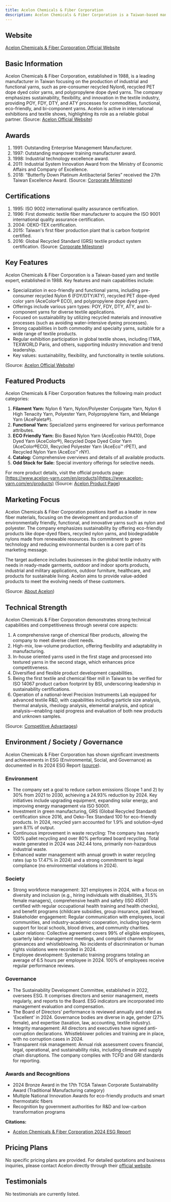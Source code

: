 ```yaml
---
title: Acelon Chemicals & Fiber Corporation
description: Acelon Chemicals & Fiber Corporation is a Taiwan-based manufacturer specializing in various types of industrial yarns, including eco-friendly and functional fibers for the textile industry.
---
```


## Website

[Acelon Chemicals & Fiber Corporation Official Website](https://www.acelon-yarn.com)

## Basic Information

Acelon Chemicals & Fiber Corporation, established in 1988, is a leading manufacturer in Taiwan focusing on the production of industrial and functional yarns, such as pre-consumer recycled Nylon6, recycled PET dope dyed color yarns, and polypropylene dope dyed yarns. The company emphasizes sustainability, flexibility, and innovation in the textile industry, providing POY, FDY, DTY, and ATY processes for commodities, functional, eco-friendly, and bi-component yarns. Acelon is active in international exhibitions and textile shows, highlighting its role as a reliable global partner.
(Source: [Acelon Official Website](https://www.acelon-yarn.com))

## Awards

1. 1991: Outstanding Enterprise Management Manufacturer.
2. 1997: Outstanding manpower training manufacturer award.
3. 1998: Industrial technology excellence award.
4. 2011: Industrial System Innovation Award from the Ministry of Economic Affairs and Company of Excellence.
5. 2018: “Butterfly Down Platinum Antibacterial Series” received the 27th Taiwan Excellence Award.
(Source: [Corporate Milestone](https://www.acelon-yarn.com/en/about-cate-first/corporate-milestone))

## Certifications

1. 1995: ISO 9002 international quality assurance certification.
2. 1996: First domestic textile fiber manufacturer to acquire the ISO 9001 international quality assurance certification.
3. 2004: OEKO-TEX certification.
4. 2015: Taiwan's first fiber production plant that is carbon footprint certified.
5. 2016: Global Recycled Standard (GRS) textile product system certification.
(Source: [Corporate Milestone](https://www.acelon-yarn.com/en/about-cate-first/corporate-milestone))

## Key Features

Acelon Chemicals & Fiber Corporation is a Taiwan-based yarn and textile expert, established in 1988. Key features and main capabilities include:

- Specialization in eco-friendly and functional yarns, including pre-consumer recycled Nylon 6 (FDY/DTY/ATY), recycled PET dope-dyed color yarn (AceColor® ECO), and polypropylene dope dyed yarn.
- Offerings include various yarn types: POY, FDY, DTY, ATY, and bi-component yarns for diverse textile applications.
- Focused on sustainability by utilizing recycled materials and innovative processes (such as avoiding water-intensive dyeing processes).
- Strong capabilities in both commodity and specialty yarns, suitable for a wide range of textile products.
- Regular exhibition participation in global textile shows, including ITMA, TEXWORLD Paris, and others, supporting industry innovation and trend leadership.
- Key values: sustainability, flexibility, and functionality in textile solutions.

(Source: [Acelon Official Website](https://www.acelon-yarn.com))

## Featured Products

Acelon Chemicals & Fiber Corporation features the following main product categories:

1. **Filament Yarn:** Nylon 6 Yarn, Nylon/Polyester Conjugate Yarn, Nylon 6 High Tenacity Yarn, Polyester Yarn, Polypropylene Yarn, and Melange Yarn (AcePaleta®).
2. **Functional Yarn:** Specialized yarns engineered for various performance attributes.
3. **ECO Friendly Yarn:** Bio Based Nylon Yarn (AceEcobio PA410), Dope Dyed Yarn (AceColor®), Recycled Dope Dyed Color Yarn (AceColor®ECO), Recycled Polyester Yarn (AceEco™ rPET), and Recycled Nylon Yarn (AceEco™ rNY).
4. **Catalog:** Comprehensive overviews and details of all available products.
5. **Odd Stock for Sale:** Special inventory offerings for selective needs.

For more product details, visit the official products page:
[https://www.acelon-yarn.com/en/products](https://www.acelon-yarn.com/en/products)
(Source: [Acelon Product Page](https://www.acelon-yarn.com/en/products))

## Marketing Focus

Acelon Chemicals & Fiber Corporation positions itself as a leader in new fiber materials, focusing on the development and production of environmentally friendly, functional, and innovative yarns such as nylon and polyester. The company emphasizes sustainability by offering eco-friendly products like dope-dyed fibers, recycled nylon yarns, and biodegradable nylons made from renewable resources. Its commitment to green technology and reducing environmental burden is a core part of its marketing message.

The target audience includes businesses in the global textile industry with needs in ready-made garments, outdoor and indoor sports products, industrial and military applications, outdoor furniture, healthcare, and products for sustainable living. Acelon aims to provide value-added products to meet the evolving needs of these customers.

(Source: [About Acelon](https://www.acelon-yarn.com/en/abouts))

## Technical Strength

Acelon Chemicals & Fiber Corporation demonstrates strong technical capabilities and competitiveness through several core aspects:

1. A comprehensive range of chemical fiber products, allowing the company to meet diverse client needs.
2. High-mix, low-volume production, offering flexibility and adaptability in manufacturing.
3. In-house oriented yarns used in the first stage and processed into textured yarns in the second stage, which enhances price competitiveness.
4. Diversified and flexible product development capabilities.
5. Being the first textile and chemical fiber mill in Taiwan to be verified for ISO 14067 product carbon footprint by BSI, underscoring leadership in sustainability certifications.
6. Operation of a national-level Precision Instruments Lab equipped for advanced textile R&D, with capabilities including particle size analysis, thermal analysis, rheology analysis, elemental analysis, and optical analysis—enabling rapid progress and evaluation of both new products and unknown samples.

(Source: [Competitive Advantages](https://www.acelon-yarn.com/en/about-cate-first/competitive-advantages))

## Environment / Society / Governance

Acelon Chemicals & Fiber Corporation has shown significant investments and achievements in ESG (Environmental, Social, and Governance) as documented in its 2024 ESG Report ([source](https://www.acelon-yarn.com/storage/media/csr/1466%20ACELON-2024%20%20ESG%20REPORT.pdf)).

### Environment

- The company set a goal to reduce carbon emissions (Scope 1 and 2) by 30% from 2021 to 2030, achieving a 24.93% reduction by 2024. Key initiatives include upgrading equipment, expanding solar energy, and improving energy management via ISO 50001.
- Investment in green manufacturing, GRS (Global Recycled Standard) certification since 2016, and Oeko-Tex Standard 100 for eco-friendly products. In 2024, recycled yarn accounted for 1.9% and solution-dyed yarn 8.1% of output.
- Continuous improvement in waste recycling: The company has nearly 100% pallet recycling and over 80% perforated board recycling. Total waste generated in 2024 was 242.44 tons, primarily non-hazardous industrial waste.
- Enhanced water management with annual growth in water recycling rates (up to 17.47% in 2024) and a strong commitment to legal compliance (no environmental violations in 2024).

### Society

- Strong workforce management: 321 employees in 2024, with a focus on diversity and inclusion (e.g., hiring individuals with disabilities, 31.5% female managers), comprehensive health and safety (ISO 45001 certified with regular occupational health training and health checks), and benefit programs (childcare subsidies, group insurance, paid leave).
- Stakeholder engagement: Regular communication with employees, local communities, and industry-academic cooperation, including long-term support for local schools, blood drives, and community charities.
- Labor relations: Collective agreement covers 99% of eligible employees, quarterly labor-management meetings, and complaint channels for grievances and whistleblowing. No incidents of discrimination or human rights violations were recorded in 2024.
- Employee development: Systematic training programs totaling an average of 6.5 hours per employee in 2024. 100% of employees receive regular performance reviews.

### Governance

- The Sustainability Development Committee, established in 2022, oversees ESG. It comprises directors and senior management, meets regularly, and reports to the Board. ESG indicators are incorporated into management evaluation and compensation.
- The Board of Directors’ performance is reviewed annually and rated as 'Excellent' in 2024. Governance bodies are diverse in age, gender (27% female), and expertise (taxation, law, accounting, textile industry).
- Integrity management: All directors and executives have signed anti-corruption declarations. Whistleblower policies and training are in place, with no corruption cases in 2024.
- Transparent risk management: Annual risk assessment covers financial, legal, operational, and sustainability risks, including climate and supply chain disruptions. The company complies with TCFD and GRI standards for reporting.

### Awards and Recognitions

- 2024 Bronze Award in the 17th TCSA Taiwan Corporate Sustainability Award (Traditional Manufacturing category)
- Multiple National Innovation Awards for eco-friendly products and smart thermostatic fibers
- Recognition by government authorities for R&D and low-carbon transformation programs

**Citations:**
- [Acelon Chemicals & Fiber Corporation 2024 ESG Report](https://www.acelon-yarn.com/storage/media/csr/1466%20ACELON-2024%20%20ESG%20REPORT.pdf)

## Pricing Plans

No specific pricing plans are provided. For detailed quotations and business inquiries, please contact Acelon directly through their [official website](https://www.acelon-yarn.com).

## Testimonials

No testimonials are currently listed.